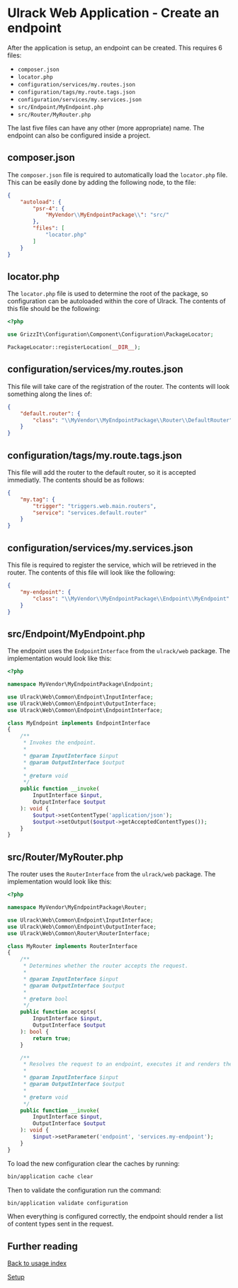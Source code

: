 # Ulrack Web Application - Create an endpoint

After the application is setup, an endpoint can be created. This requires 6
files:
- `composer.json`
- `locator.php`
- `configuration/services/my.routes.json`
- `configuration/tags/my.route.tags.json`
- `configuration/services/my.services.json`
- `src/Endpoint/MyEndpoint.php`
- `src/Router/MyRouter.php`

The last five files can have any other (more appropriate) name. The endpoint
can also be configured inside a project.

## composer.json

The `composer.json` file is required to automatically load the `locator.php`
file. This can be easily done by adding the following node, to the file:
```json
{
    "autoload": {
        "psr-4": {
            "MyVendor\\MyEndpointPackage\\": "src/"
        },
        "files": [
            "locator.php"
        ]
    }
}
```

## locator.php

The `locator.php` file is used to determine the root of the package, so
configuration can be autoloaded within the core of Ulrack. The contents of this
file should be the following:
```php
<?php

use GrizzIt\Configuration\Component\Configuration\PackageLocator;

PackageLocator::registerLocation(__DIR__);

```

## configuration/services/my.routes.json

This file will take care of the registration of the router. The contents will
look something along the lines of:
```json
{
    "default.router": {
        "class": "\\MyVendor\\MyEndpointPackage\\Router\\DefaultRouter"
    }
}
```

## configuration/tags/my.route.tags.json
This file will add the router to the default router, so it is accepted
immediatly. The contents should be as follows:
```json
{
    "my.tag": {
        "trigger": "triggers.web.main.routers",
        "service": "services.default.router"
    }
}
```

## configuration/services/my.services.json

This file is required to register the service, which will be retrieved in the
router. The contents of this file will look like the following:
```json
{
    "my-endpoint": {
        "class": "\\MyVendor\\MyEndpointPackage\\Endpoint\\MyEndpoint"
    }
}
```

## src/Endpoint/MyEndpoint.php

The endpoint uses the `EndpointInterface` from the `ulrack/web` package. The
implementation would look like this:
```php
<?php

namespace MyVendor\MyEndpointPackage\Endpoint;

use Ulrack\Web\Common\Endpoint\InputInterface;
use Ulrack\Web\Common\Endpoint\OutputInterface;
use Ulrack\Web\Common\Endpoint\EndpointInterface;

class MyEndpoint implements EndpointInterface
{
    /**
     * Invokes the endpoint.
     *
     * @param InputInterface $input
     * @param OutputInterface $output
     *
     * @return void
     */
    public function __invoke(
        InputInterface $input,
        OutputInterface $output
    ): void {
        $output->setContentType('application/json');
        $output->setOutput($output->getAcceptedContentTypes());
    }
}

```

## src/Router/MyRouter.php

The router uses the `RouterInterface` from the `ulrack/web` package. The
implementation would look like this:
```php
<?php

namespace MyVendor\MyEndpointPackage\Router;

use Ulrack\Web\Common\Endpoint\InputInterface;
use Ulrack\Web\Common\Endpoint\OutputInterface;
use Ulrack\Web\Common\Router\RouterInterface;

class MyRouter implements RouterInterface
{
    /**
     * Determines whether the router accepts the request.
     *
     * @param InputInterface $input
     * @param OutputInterface $output
     *
     * @return bool
     */
    public function accepts(
        InputInterface $input,
        OutputInterface $output
    ): bool {
        return true;
    }

    /**
     * Resolves the request to an endpoint, executes it and renders the response.
     *
     * @param InputInterface $input
     * @param OutputInterface $output
     *
     * @return void
     */
    public function __invoke(
        InputInterface $input,
        OutputInterface $output
    ): void {
        $input->setParameter('endpoint', 'services.my-endpoint');
    }
}

```

To load the new configuration clear the caches by running:
```bash
bin/application cache clear
```

Then to validate the configuration run the command:
```bash
bin/application validate configuration
```

When everything is configured correctly, the endpoint should render a list of
content types sent in the request.

## Further reading

[Back to usage index](index.md)

[Setup](setup.md)
